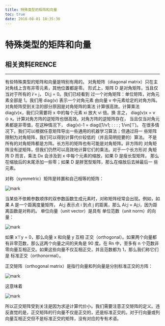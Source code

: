 ```yaml
---
title: 特殊类型的矩阵和向量
toc: true
date: 2018-08-01 18:35:30
---
```

# 特殊类型的矩阵和向量


## 相关资料ERENCE


* * *



有些特殊类型的矩阵和向量是特别有用的。
对角矩阵（diagonal matrix）只在主对角线上含有非零元素，其他位置都是零。
形式上，矩阵 D 是对角矩阵，当且仅当对于所有的 i ̸= j， Di;j = 0。我们已经看到
过一个对角矩阵：单位矩阵，对角元素全部是 1。我们用 diag(v) 表示一个对角元素
由向量 v 中元素给定的对角方阵。对角矩阵受到关注的部分原因是对角矩阵的乘法
计算很高效。计算乘法 diag(v)x，我们只需要将 x 中的每个元素 xi 放大 vi 倍。换
言之， diag(v)x = v ⊙ x。计算对角方阵的逆矩阵也很高效。对角方阵的逆矩阵存在，
当且仅当对角元素都是非零值，在这种情况下， diag(v)-1 = diag([1/v1; : : : ; 1/vn]⊤)。
在很多情况下，我们可以根据任意矩阵导出一些通用的机器学习算法；但通过将一
些矩阵限制为对角矩阵，我们可以得到计算代价较低的（并且简明扼要的）算法。
不是所有的对角矩阵都是方阵。长方形的矩阵也有可能是对角矩阵。非方阵的
对角矩阵没有逆矩阵，但我们仍然可以高效地计算它们的乘法。对于一个长方形对
角矩阵 D 而言，乘法 Dx 会涉及到 x 中每个元素的缩放，如果 D 是瘦长型矩阵，
那么在缩放后的末尾添加一些零；如果 D 是胖宽型矩阵，那么在缩放后去掉最后一
些元素。

对称（symmetric）矩阵是转置和自己相等的矩阵：


![mark](http://pacdb2bfr.bkt.clouddn.com/blog/image/180728/f1H85mjBKL.png?imageslim)

当某些不依赖参数顺序的双参数函数生成元素时，对称矩阵经常会出现。例如，如
果 A 是一个距离度量矩阵， Ai;j 表示点 i 到点 j 的距离，那么 Ai;j = Aj;i，因为距
离函数是对称的。
单位向量（unit vector）是具有 单位范数（unit norm）的向量：


![mark](http://pacdb2bfr.bkt.clouddn.com/blog/image/180728/4cmbbfdD8I.png?imageslim)

如果 x⊤y = 0，那么向量 x 和向量 y 互相 正交（orthogonal）。如果两个向量都
有非零范数，那么这两个向量之间的夹角是 90 度。在 Rn 中，至多有 n 个范数非
零向量互相正交。如果这些向量不仅互相正交，并且范数都为 1，那么我们称它们
是 标准正交（orthonormal）。

正交矩阵（orthogonal matrix）是指行向量和列向量是分别标准正交的方阵：


![mark](http://pacdb2bfr.bkt.clouddn.com/blog/image/180728/91DLDgKbiC.png?imageslim)

这意味着


![mark](http://pacdb2bfr.bkt.clouddn.com/blog/image/180728/02ldH01234.png?imageslim)

所以正交矩阵受到关注是因为求逆计算代价小。我们需要注意正交矩阵的定义。违
反直觉的是，正交矩阵的行向量不仅是正交的，还是标准正交的。对于行向量或列
向量互相正交但不是标准正交的矩阵，没有对应的专有术语。
